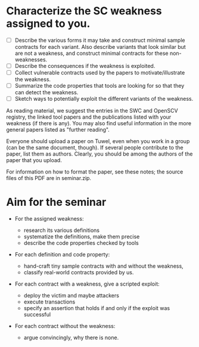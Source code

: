 # Characterize the SC weakness assigned to you.

- [ ] Describe the various forms it may take and construct minimal sample contracts for each variant. Also describe variants that look similar but are not a weakness, and construct minimal contracts for these non-weaknesses.
- [ ] Describe the consequences if the weakness is exploited.
- [ ] Collect vulnerable contracts used by the papers to motivate/illustrate the weakness.
- [ ] Summarize the code properties that tools are looking for so that they can detect the weakness.
- [ ] Sketch ways to potentially exploit the different variants of the weakness.

As reading material, we suggest the entries in the SWC and OpenSCV registry, the linked tool papers and the publications listed with your weakness (if there is any).
You may also find useful information in the more general papers listed as "further reading".

Everyone should upload a paper on Tuwel, even when you work in a group (can be the same document, though). If several people contribute to the paper, list them as authors. Clearly, you should be among the authors of the paper that you upload.

For information on how to format the paper, see these notes; the source files of this PDF are in seminar.zip.

# Aim for the seminar
- For the assigned weakness:
    - research its various definitions
    - systematize the definitions, make them precise
    - describe the code properties checked by tools

- For each definition and code property:
    - hand-craft tiny sample contracts with and without the weakness,
    - classify real-world contracts provided by us.

- For each contract with a weakness, give a scripted exploit:
    - deploy the victim and maybe attackers
    - execute transactions
    - specify an assertion that holds if and only if the exploit was successful

- For each contract without the weakness:
    - argue convincingly, why there is none.